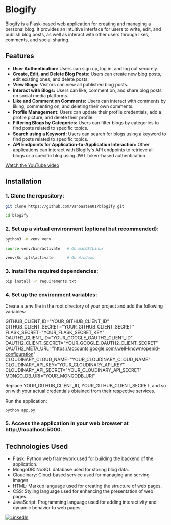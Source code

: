 # Blogify

Blogify is a Flask-based web application for creating and managing a personal blog. It provides an intuitive interface for users to write, edit, and publish blog posts, as well as interact with other users through likes, comments, and social sharing.

## Features

- **User Authentication:** Users can sign up, log in, and log out securely.
- **Create, Edit, and Delete Blog Posts:** Users can create new blog posts, edit existing ones, and delete posts.
- **View Blogs:** Visitors can view all published blog posts.
- **Interact with Blogs:** Users can like, comment on, and share blog posts on social media platforms.
- **Like and Comment on Comments:** Users can interact with comments by liking, commenting on, and deleting their own comments.
- **Profile Management:** Users can update their profile credentials, add a profile picture, and delete their profile.
- **Filtering Blogs by Categories:** Users can filter blogs by categories to find posts related to specific topics.
- **Search using a Keyword:** Users can search for blogs using a keyword to find posts related to specific topics.
- **API Endpoints for Application-to-Application Interaction:** Other applications can interact with Blogify's API endpoints to retrieve all blogs or a specific blog using JWT token-based authentication.


[Watch the YouTube video](https://www.youtube.com/watch?v=Ww0E2KIijeM)



## Installation




### 1. Clone the repository:
```bash
git clone https://github.com/Vanbasten01/blogify.git
```
```bash
cd blogify
```

### 2. Set up a virtual environment (optional but recommended):
```bash
python3 -m venv venv
```
```bash
source venv/bin/activate   # On macOS/Linux
```
```bash
venv\Scripts\activate      # On Windows
```


### 3. Install the required dependencies:
```bash
pip install -r requirements.txt
```

### 4. Set up the environment variables:
Create a .env file in the root directory of your project and add the following variables:


GITHUB_CLIENT_ID="YOUR_GITHUB_CLIENT_ID"  
GITHUB_CLIENT_SECRET="YOUR_GITHUB_CLIENT_SECRET"  
FLASK_SECRET="YOUR_FLASK_SECRET_KEY"  
OAUTH2_CLIENT_ID="YOUR_GOOGLE_OAUTH2_CLIENT_ID"  
OAUTH2_CLIENT_SECRET="YOUR_GOOGLE_OAUTH2_CLIENT_SECRET"  
OAUTH2_META_URL="https://accounts.google.com/.well-known/openid-configuration"  
CLOUDINARY_CLOUD_NAME="YOUR_CLOUDINARY_CLOUD_NAME"  
CLOUDINARY_API_KEY="YOUR_CLOUDINARY_API_KEY"  
CLOUDINARY_API_SECRET="YOUR_CLOUDINARY_API_SECRET"  
MONGO_DB_URI="YOUR_MONGODB_URI"  

Replace YOUR_GITHUB_CLIENT_ID, YOUR_GITHUB_CLIENT_SECRET, and so on with your actual credentials obtained from their respective services.

Run the application:
```bash
python app.py
```



### 5. Access the application in your web browser at http://localhost:5000.

## Technologies Used

- Flask: Python web framework used for building the backend of the application.
- MongoDB: NoSQL database used for storing blog data.
- Cloudinary: Cloud-based service used for managing and serving images.
- HTML: Markup language used for creating the structure of web pages.
- CSS: Styling language used for enhancing the presentation of web pages.
- JavaScript: Programming language used for adding interactivity and dynamic behavior to web pages.

[![LinkedIn](https://img.shields.io/badge/LinkedIn-0077B5?style=flat&logo=linkedin&logoColor=white)](https://www.linkedin.com/in/fouad-yasin-76a489270/)
